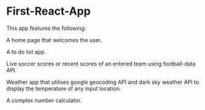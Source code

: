 # First-React-App

This app features the following:

A home page that welcomes the user.

A to do list app.

Live soccer scores or recent scores of an entered team using football-data API.

Weather app that utilises google geocoding API and dark sky weather API to display the temperature of any input location.

A complex number calculator.